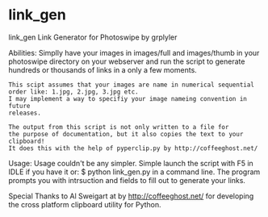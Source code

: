 link_gen
========

link_gen Link Generator for Photoswipe by grplyler

Abilities:
    Simplly have your images in images/full and images/thumb
    in your photoswipe directory on your webserver and run the script
    to generate hundreds or thousands of links in a only a few moments.

    This scipt assumes that your images are name in numerical sequential
    order like: 1.jpg, 2.jpg, 3.jpg etc.
    I may implement a way to specifiy your image nameing convention in future
    releases.

    The output from this script is not only written to a file for
    the purpose of documentation, but it also copies the text to your clipboard!
    It does this with the help of pyperclip.py by http://coffeeghost.net/

Usage:
    Usage couldn't be any simpler. Simple launch the script with F5 in IDLE
    if you have it or:
        $ python link_gen.py
    in a command line.
    The program prompts you with intrsuction and fields to fill out to
    generate your links.


Special Thanks to Al Sweigart at by http://coffeeghost.net/ for developing the
cross platform clipboard utility for Python.
